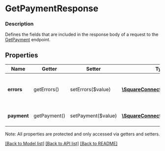 # GetPaymentResponse

### Description

Defines the fields that are included in the response body of a request to the [GetPayment](#endpoint-payments-getpayment) endpoint.

## Properties
Name | Getter | Setter | Type | Description | Notes
------------ | ------------- | ------------- | ------------- | ------------- | -------------
**errors** | getErrors() | setErrors($value) | [**\SquareConnect\Model\Error[]**](Error.md) | Information on errors encountered during the request. | [optional] 
**payment** | getPayment() | setPayment($value) | [**\SquareConnect\Model\Payment**](Payment.md) | The requested &#x60;Payment&#x60;. | [optional] 

Note: All properties are protected and only accessed via getters and setters.

[[Back to Model list]](../../README.md#documentation-for-models) [[Back to API list]](../../README.md#documentation-for-api-endpoints) [[Back to README]](../../README.md)

